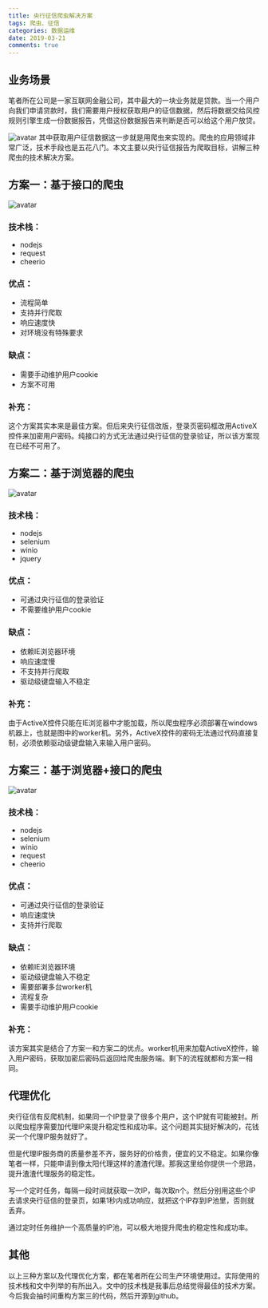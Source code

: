 ```yaml
---
title: 央行征信爬虫解决方案
tags: 爬虫、征信
categories: 数据运维
date: 2019-03-21
comments: true
---
```


## 业务场景

笔者所在公司是一家互联网金融公司，其中最大的一块业务就是贷款。当一个用户向我们申请贷款时，我们需要用户授权获取用户的征信数据，然后将数据交给风控规则引擎生成一份数据报告，凭借这份数据报告来判断是否可以给这个用户放贷。
<!-- more -->
![avatar](https://pic2.zhimg.com/80/v2-21cfbd83fd0f03d2459dc5cf1d74b8d1_hd.jpg)
其中获取用户征信数据这一步就是用爬虫来实现的。爬虫的应用领域非常广泛，技术手段也是五花八门。本文主要以央行征信报告为爬取目标，讲解三种爬虫的技术解决方案。

## 方案一：基于接口的爬虫
![avatar](https://pic1.zhimg.com/80/v2-bc0a57e7c53efb300f62694eb390fb54_hd.jpg)
### 技术栈：
* nodejs
* request
* cheerio

### 优点：
* 流程简单
* 支持并行爬取
* 响应速度快
* 对环境没有特殊要求

### 缺点：
* 需要手动维护用户cookie
* 方案不可用

### 补充：
这个方案其实本来是最佳方案。但后来央行征信改版，登录页密码框改用ActiveX控件来加密用户密码。纯接口的方式无法通过央行征信的登录验证，所以该方案现在已经不可用了。

## 方案二：基于浏览器的爬虫
![avatar](https://pic2.zhimg.com/80/v2-6676a07a7477c2fa97909056d188f855_hd.jpg)
### 技术栈：
* nodejs
* selenium
* winio
* jquery

### 优点：
* 可通过央行征信的登录验证
* 不需要维护用户cookie

### 缺点：
* 依赖IE浏览器环境
* 响应速度慢
* 不支持并行爬取
* 驱动级键盘输入不稳定

### 补充：
由于ActiveX控件只能在IE浏览器中才能加载，所以爬虫程序必须部署在windows机器上，也就是图中的worker机。另外，ActiveX控件的密码无法通过代码直接复制，必须依赖驱动级键盘输入来输入用户密码。

## 方案三：基于浏览器+接口的爬虫
![avatar](https://pic4.zhimg.com/80/v2-ea971aeda9034caa4a7005e978052fb7_hd.jpg)
### 技术栈：
* nodejs
* selenium
* winio
* request
* cheerio

### 优点：
* 可通过央行征信的登录验证
* 响应速度快
* 支持并行爬取

### 缺点：
* 依赖IE浏览器环境
* 驱动级键盘输入不稳定
* 需要部署多台worker机
* 流程复杂
* 需要手动维护用户cookie

### 补充：
该方案其实是结合了方案一和方案二的优点。worker机用来加载ActiveX控件，输入用户密码，获取加密后密码后返回给爬虫服务端。剩下的流程就都和方案一相同。

## 代理优化

央行征信有反爬机制，如果同一个IP登录了很多个用户，这个IP就有可能被封。所以爬虫程序需要加代理IP来提升稳定性和成功率。这个问题其实挺好解决的，花钱买一个代理IP服务就好了。

但是代理IP服务商的质量参差不齐，服务好的价格贵，便宜的又不稳定。如果你像笔者一样，只能申请到像太阳代理这样的渣渣代理。那我这里给你提供一个思路，提升渣渣代理服务的稳定性。

写一个定时任务，每隔一段时间就获取一次IP，每次取n个。然后分别用这些个IP去请求央行征信的登录页，如果1秒内成功响应，就把这个IP存到IP池里，否则就丢弃。

通过定时任务维护一个高质量的IP池，可以极大地提升爬虫的稳定性和成功率。

## 其他
以上三种方案以及代理优化方案，都在笔者所在公司生产环境使用过。实际使用的技术栈和文中列举的有所出入。文中的技术栈是我事后总结觉得最佳的技术方案。今后我会抽时间重构方案三的代码，然后开源到github。
